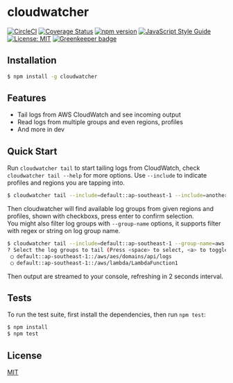 # cloudwatcher

[![CircleCI](https://circleci.com/gh/Seitk/cloudwatcher/tree/master.svg?style=shield)](https://circleci.com/gh/Seitk/cloudwatcher/tree/master)
[![Coverage Status](https://coveralls.io/repos/github/Seitk/cloudwatcher/badge.svg?branch=master)](https://coveralls.io/github/Seitk/cloudwatcher?branch=master)
[![npm version](https://badge.fury.io/js/cloudwatcher.svg)](https://badge.fury.io/js/cloudwatcher)
[![JavaScript Style Guide](https://img.shields.io/badge/code_style-standard-brightgreen.svg)](https://standardjs.com)
[![License: MIT](https://img.shields.io/badge/License-MIT-brightgreen.svg)](LICENSE) [![Greenkeeper badge](https://badges.greenkeeper.io/Seitk/cloudwatcher.svg)](https://greenkeeper.io/)
  
## Installation
  
```bash
$ npm install -g cloudwatcher
```
  
## Features
  
* Tail logs from AWS CloudWatch and see incoming output
* Read logs from multiple groups and even regions, profiles
* And more in dev
  
## Quick Start

Run `cloudwatcher tail` to start tailing logs from CloudWatch, check `cloudwatcher tail --help` for more options.
Use `--include` to indicate profiles and regions you are tapping into.

```bash
$ cloudwatcher tail --include=default::ap-southeast-1 --include=another_profile::us-west-1
```

Then cloudwatcher will find available log groups from given regions and profiles, shown with checkboxs, press enter to confirm selection.  
You might also filter log groups with `--group-name` options, it supports filter with regex or string on log group name.  

```bash
$ cloudwatcher tail --include=default::ap-southeast-1 --group-name=aws
? Select the log groups to tail (Press <space> to select, <a> to toggle all, <i> to invert selection)
 ◯ default::ap-southeast-1::/aws/aes/domains/api/logs
 ◯ default::ap-southeast-1::/aws/lambda/LambdaFunction1
```

Then output are streamed to your console, refreshing in 2 seconds interval.

## Tests

To run the test suite, first install the dependencies, then run `npm test`:

```bash
$ npm install
$ npm test
```

## License

[MIT](LICENSE)
